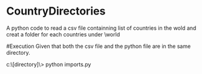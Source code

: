 # CountryDirectories
 A python code to read a csv file containning list of countries in the wold and creat a folder for each countries under \world 
 
#Execution 
Given that both the csv file and the python file are in the same directory.

c:\\[directory]\\> python imports.py 
